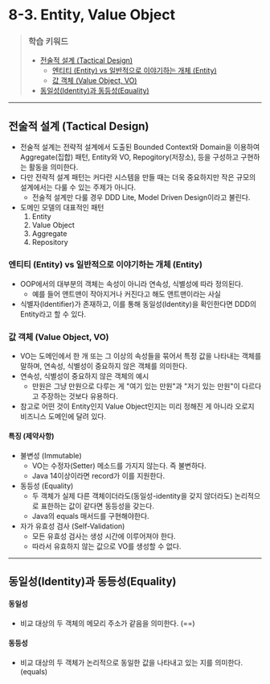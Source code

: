 # 8-3. Entity, Value Object

> ### 학습 키워드
>
> * [전술적 설계 (Tactical Design)](8-3.-entity-value-object.md#tactical-design)
>   * [엔티티 (Entity) vs 일반적으로 이야기하는 개체 (Entity)](8-3.-entity-value-object.md#entity-vs-entity)
>   * [값 객체 (Value Object, VO)](8-3.-entity-value-object.md#value-object-vo)
> * [동일성(Identity)과 동등성(Equality)](8-3.-entity-value-object.md#identity-equality)

***

## 전술적 설계 (Tactical Design)

* 전술적 설계는 전략적 설계에서 도출된 Bounded Context와 Domain을 이용하여 Aggregate(집합) 패턴, Entity와 VO, Repogitory(저장소), 등을 구성하고 구현하는 활동을 의미한다.
* 다만 전략적 설계 패턴는 커다란 시스템을 만들 때는 더욱 중요하지만 작은 규모의 설계에서는 다룰 수 있는 주제가 아니다.
  * 전술적 설계만 다룰 경우 DDD Lite, Model Driven Design이라고 불린다.
* 도메인 모델의 대표적인 패턴
  1. Entity
  2. Value Object
  3. Aggregate
  4. Repository

### 엔티티 (Entity) vs 일반적으로 이야기하는 개체 (Entity)

* OOP에서의 대부분의 객체는 속성이 아니라 연속성, 식별성에 따라 정의된다.
  * 예를 들어 앤트맨이 작아지거나 커진다고 해도 앤트맨이라는 사실
* 식별자(Identifier)가 존재하고, 이를 통해 동일성(Identity)을 확인한다면 DDD의 Entity라고 할 수 있다.

### 값 객체 (Value Object, VO)

* VO는 도메인에서 한 개 또는 그 이상의 속성들을 묶어서 특정 값을 나타내는 객체를 말하며, 연속성, 식별성이 중요하지 않은 객체를 의미한다.
* 연속성, 식별성이 중요하지 않은 객체의 예시
  * 만원은 그냥 만원으로 다루는 게 "여기 있는 만원"과 "저기 있는 만원"이 다르다고 주장하는 것보다 유용하다.
* 참고로 어떤 것이 Entity인지 Value Object인지는 미리 정해진 게 아니라 오로지 비즈니스 도메인에 달려 있다.

#### 특징 (제약사항)

* 불변성 (Immutable)
  * VO는 수정자(Setter) 메소드를 가지지 않는다. 즉 불변하다.
  * Java 14이상이라면 record가 이를 지원한다.
* 동등성 (Equality)
  * 두 객체가 실제 다른 객체이더라도(동일성-identity을 갖지 않더라도) 논리적으로 표한하는 값이 같다면 동등성을 갖는다.
  * Java의 equals 매서드를 구현해야한다.
* 자가 유효성 검사 (Self-Validation)
  * 모든 유효성 검사는 생성 시간에 이루어져야 한다.
  * 따라서 유효하지 않는 값으로 VO를 생성할 수 없다.

***

## 동일성(Identity)과 동등성(Equality)

#### 동일성

* 비교 대상의 두 객체의 메모리 주소가 같음을 의미한다. (==)

#### 동등성

* 비교 대상의 두 객체가 논리적으로 동일한 값을 나타내고 있는 지를 의미한다. (equals)

